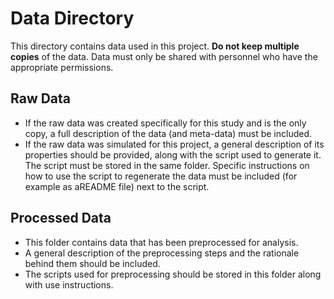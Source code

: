 # Data Directory

This directory contains data used in this project. **Do not keep multiple copies** of the data. Data must only be shared with personnel who have the appropriate permissions.

## Raw Data

- If the raw data was created specifically for this study and is the only copy, a full description of the data (and meta-data) must be included.  
- If the raw data was simulated for this project, a general description of its properties should be provided, along with the script used to generate it. The script must be stored in the same folder. Specific instructions on how to use the script to regenerate the data must be included (for example as aREADME file) next to the script.


## Processed Data

- This folder contains data that has been preprocessed for analysis.
- A general description of the preprocessing steps and the rationale behind them should be included.
- The scripts used for preprocessing should be stored in this folder along with use instructions.
